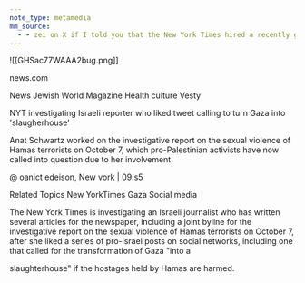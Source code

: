 ```yaml
---
note_type: metamedia
mm_source:
  - - zei on X if I told you that the New York Times hired a recently graduated college student with only a couple prior articles written on the subject of food and cooking to be their lead on the ground reporter on the mass rape hoax they .md
---
```


![[GHSac77WAAA2bug.png]]

news.com

News Jewish World Magazine Health culture Vesty

NYT investigating Israeli reporter who
liked tweet calling to turn Gaza into
'slaugherhouse’

Anat Schwartz worked on the investigative report on the sexual violence
of Hamas terrorists on October 7, which pro-Palestinian activists have
now called into question due to her involvement

@ oanict edeison, New vork | 09:s5

Related Topics New YorkTimes Gaza Social media

The New York Times is investigating an Israeli journalist who has written several articles
for the newspaper, including a joint byline for the investigative report on the sexual
violence of Hamas terrorists on October 7, after she liked a series of pro-israel posts on
social networks, including one that called for the transformation of Gaza "into a

slaughterhouse" if the hostages held by Hamas are harmed.


